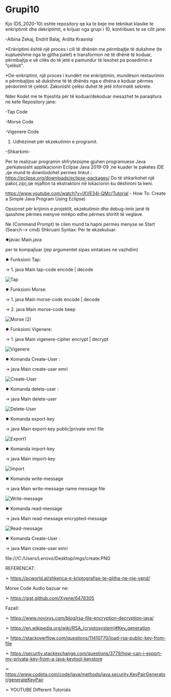 # Grupi10

Kjo (DS_2020-10) eshte repository qe ka te beje me teknikat klasike te enkriptimit dhe dekriptimit, e krijuar nga grupi i 10,
kontribues te se cilit jane:

-Albina Zekaj,
Endrit Balaj,
Ardita Krasniqi



*Enkriptimi është një proces i cili të dhënën me përmbajtje të dukshme
(te kuptueshme nga te gjitha palet) e transformon në të dhënë të koduar, 
përmbajtja e së cilës do të jetë e pamundur të lexohet pa posedimin e “çelësit”. 

*De-enkriptimi, një proces i kundërt me enkriptimin, mundëson restaurimin e përmbajtjes 
së dukshme të të dhënës nga e dhëna e koduar përmes përdorimit të çelësit. 
Zakonisht çelësi duhet të jetë informatë sekrete.

Nder Kodet me te thjeshta për të koduar/dekoduar mesazhet te paraqitura ne kete Repository jane:

-Tap Code

-Morse Code 

-Vigenere Code

1. Udhëzimet për ekzekutimin e programit. 

-Shkarkimi-

Per te realizuar programin shfrytezojme gjuhen programuese Java ,perkatesisht applikacionin
Eclipse Java 2019-09 ,ne kuader te paketes IDE ,qe mund te downlodohet permes linkut :
https://eclipse.org/downloads/eclipse-packages/
Do  të shkarkohet një pako(.zip),qe mjafton ta ekstraktoni në lokacionin ku dëshironi ta keni.

https://www.youtube.com/watch?v=lXVE34i-QMc(Tutorial - How To: Create a Simple Java Program Using Eclipse)

Opsionet për krijimin e projektit, ekzekutimin dhe debug-imin janë  të qasshme përmes 
menyve mirëpo edhe përmes shiritit  të veglave.

Ne (Command Prompt) te cilen mund ta hapni permes menyse se Start (Search--> cmd) Shkruani Syntax:
Per te ekzekutuar:

✸javac Main.java

per te kompajluar (jep argumentet sipas sintakses ne vazhdim)

✸ Funksioni Tap:

→ 1. java Main tap-code encode | decode <text>

![Tap](https://user-images.githubusercontent.com/58491146/77836141-d0f28380-7153-11ea-9bbf-6bde6fc897e2.png)

✸ Funksioni Morse:

→ 1. java Main morse-code encode | decode <text>
  
→ 2. java Main morse-code beep <text>

![Morse (2)](https://user-images.githubusercontent.com/58491146/77836506-f765ee00-7156-11ea-8c9f-660235c7be43.png)

✸ Funksioni Vigenere:

→ 1. java Main vigenere-cipher encrypt | decrypt <text>

![Vigenere](https://user-images.githubusercontent.com/58491146/77836194-537b4300-7154-11ea-885b-114e85896d3a.png)

✸ Komanda Create-User :

→ java Main create-user emri

![Create-User](https://user-images.githubusercontent.com/58491146/81102779-67af1e80-8f10-11ea-81fc-5ee77a26829c.png)

✸ Komanda delete-user :

→ java Main delete-user <emriUserit>
  
  ![Delete-User](https://user-images.githubusercontent.com/58491146/81103169-f58b0980-8f10-11ea-9b49-d096d9296917.png)
  
  
 ✸ Komanda export-key 
  
  → java Main export-key public|private emri file

![Export1](https://user-images.githubusercontent.com/58491146/81124769-9809b380-8f36-11ea-96c9-69d57e893433.png)


 ✸ Komanda import-key
 
   → java Main import-key <name> <path>
 
 ![Import](https://user-images.githubusercontent.com/58491146/81124495-dc488400-8f35-11ea-8d41-c9adae60dc05.png)

 ✸ Komanda write-message
 
 → java Main write-message name message file
  
  ![Write-message](https://user-images.githubusercontent.com/58491146/81122705-c638c480-8f31-11ea-8b0d-3770701d953d.png)
  
 ✸ Komanda read-message
  
 →  java Main read-message encrypted-message
  
  ![Read-message](https://user-images.githubusercontent.com/58491146/81123166-b5d51980-8f32-11ea-823e-d595096951e2.png)


✸ Komanda Create-User :

→ java Main create-user emri

file:///C:/Users/Lenovo/Desktop/imgs/create.PNG





REFERENCAT:

➣ https://pcworld.al/shkenca-e-kriptografise-te-gjitha-ne-nje-vend/

Morse Code Audio bazuar ne:

➣ https://gist.github.com/Xyene/6478305 

FazaII:

➣ https://www.novixys.com/blog/rsa-file-encryption-decryption-java/

➣ https://en.wikipedia.org/wiki/RSA_(cryptosystem)#Key_generation

➣ https://stackoverflow.com/questions/11410770/load-rsa-public-key-from-file

➣ https://security.stackexchange.com/questions/3779/how-can-i-export-my-private-key-from-a-java-keytool-keystore

➣ https://www.codota.com/code/java/methods/java.security.KeyPairGenerator/generateKeyPair

➣ YOUTUBE  Different Tutorials

